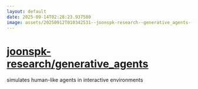 ```yaml
---
layout: default
date: 2025-09-14T02:28:23.937580
image: assets/20250912T010342531--joonspk-research--generative_agents--20250912T010821423--cropped.png
---
```


# [joonspk-research/generative_agents](https://github.com/joonspk-research/generative_agents)

simulates human-like agents in interactive environments
